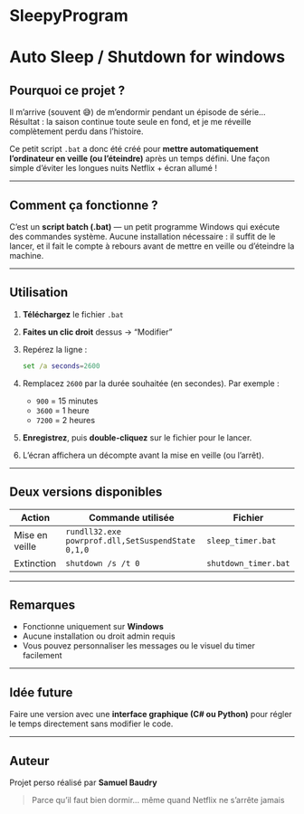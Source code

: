 # SleepyProgram

# Auto Sleep / Shutdown for windows

## Pourquoi ce projet ?

Il m’arrive (souvent 😅) de m’endormir pendant un épisode de série…
Résultat : la saison continue toute seule en fond, et je me réveille complètement perdu dans l’histoire.

Ce petit script `.bat` a donc été créé pour **mettre automatiquement l’ordinateur en veille (ou l’éteindre)** après un temps défini.
Une façon simple d’éviter les longues nuits Netflix + écran allumé !

---

## Comment ça fonctionne ?

C’est un **script batch (.bat)** — un petit programme Windows qui exécute des commandes système.
Aucune installation nécessaire : il suffit de le lancer, et il fait le compte à rebours avant de mettre en veille ou d’éteindre la machine.

---

## Utilisation

1. **Téléchargez** le fichier `.bat`
2. **Faites un clic droit** dessus → “Modifier”
3. Repérez la ligne :

   ```bat
   set /a seconds=2600
   ```
4. Remplacez `2600` par la durée souhaitée (en secondes).
   Par exemple :

    * `900` = 15 minutes
    * `3600` = 1 heure
    * `7200` = 2 heures
5. **Enregistrez**, puis **double-cliquez** sur le fichier pour le lancer.
6. L’écran affichera un décompte avant la mise en veille (ou l’arrêt).

---

## Deux versions disponibles

| Action          | Commande utilisée                                 | Fichier              |
| --------------- | ------------------------------------------------- | -------------------- |
| Mise en veille | `rundll32.exe powrprof.dll,SetSuspendState 0,1,0` | `sleep_timer.bat`    |
| Extinction    | `shutdown /s /t 0`                                | `shutdown_timer.bat` |

---

## Remarques

* Fonctionne uniquement sur **Windows**
* Aucune installation ou droit admin requis
* Vous pouvez personnaliser les messages ou le visuel du timer facilement

---

## Idée future

Faire une version avec une **interface graphique (C# ou Python)** pour régler le temps directement sans modifier le code.

---

## Auteur

Projet perso réalisé par **Samuel Baudry**

> Parce qu’il faut bien dormir… même quand Netflix ne s’arrête jamais 
